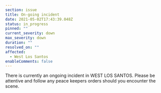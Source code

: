 ```yaml
---
section: issue
title: On-going incident
date: 2021-05-02T17:43:39.048Z
status: in_progress
pinned: ""
current_severity: down
max_severity: down
duration: ""
resolved_on: ""
affected:
  - West Los Santos
enableComments: false
---
```

There is currently an ongoing incident in WEST LOS SANTOS. Please be attentive and follow any peace keepers orders should you encounter the scene.